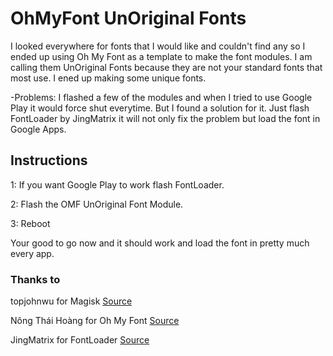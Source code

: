 # OhMyFont UnOriginal Fonts

I looked everywhere for fonts that I would like and couldn't find any so I ended up using Oh My Font as a template to make the font modules. I am calling  them UnOriginal Fonts because they are not your standard fonts that most use. I ened up making some unique fonts.

-Problems: I flashed a few of the modules and when I tried to use Google Play it would force shut everytime. But I found a solution for it. Just flash FontLoader by JingMatrix it will not only fix the problem but load the font in Google Apps. 

## Instructions

1: If you want Google Play to work flash FontLoader.

2: Flash the OMF UnOriginal Font Module.

3: Reboot

Your good to go now and it should work and load the font in pretty much every app.

### Thanks to  
topjohnwu for Magisk [Source](https://github.com/topjohnwu/Magisk)

Nông Thái Hoàng for Oh My Font [Source](https://gitlab.com/nongthaihoang/oh_my_font)

JingMatrix for  FontLoader [Source](https://github.com/JingMatrix/FontLoader)
 